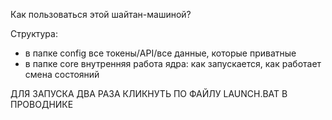 Как пользоваться этой шайтан-машиной?

Структура:
- в папке config все токены/API/все данные, которые приватные
- в папке core внутренняя работа ядра: как запускается, как работает смена состояний


ДЛЯ ЗАПУСКА ДВА РАЗА КЛИКНУТЬ ПО ФАЙЛУ LAUNCH.BAT В ПРОВОДНИКЕ